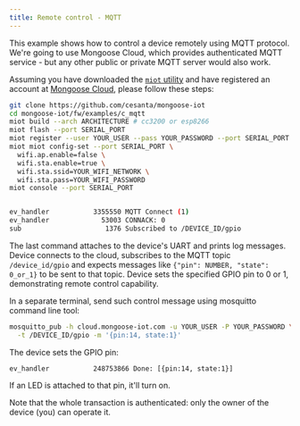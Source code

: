 ```yaml
---
title: Remote control - MQTT
---
```


This example shows how to control a device remotely using MQTT protocol.
We're going to use Mongoose Cloud, which provides authenticated
MQTT service - but any other public or private MQTT server would also work.

Assuming you have downloaded the
[`miot` utility](https://mongoose-iot.com/software.html) and have registered
an account at [Mongoose Cloud](http://cloud.mongoose-iot.com),
please follow these steps:

```bash
git clone https://github.com/cesanta/mongoose-iot
cd mongoose-iot/fw/examples/c_mqtt
miot build --arch ARCHITECTURE # cc3200 or esp8266
miot flash --port SERIAL_PORT
miot register --user YOUR_USER --pass YOUR_PASSWORD --port SERIAL_PORT
miot miot config-set --port SERIAL_PORT \
  wifi.ap.enable=false \
  wifi.sta.enable=true \
  wifi.sta.ssid=YOUR_WIFI_NETWORK \
  wifi.sta.pass=YOUR_WIFI_PASSWORD
miot console --port SERIAL_PORT


ev_handler           3355550 MQTT Connect (1)
ev_handler             53003 CONNACK: 0
sub                     1376 Subscribed to /DEVICE_ID/gpio
```

The last command attaches to the device's UART and prints log messages.
Device connects to the cloud, subscribes to the MQTT topic `/device_id/gpio`
and expects messages like `{"pin": NUMBER, "state": 0_or_1}` to be sent to
that topic. Device sets the specified GPIO pin to 0 or 1, demonstrating
remote control capability.

In a separate terminal, send such control message using mosquitto command
line tool:

```bash
mosquitto_pub -h cloud.mongoose-iot.com -u YOUR_USER -P YOUR_PASSWORD \
  -t /DEVICE_ID/gpio -m '{pin:14, state:1}'
```

The device sets the GPIO pin:

```
ev_handler           248753866 Done: [{pin:14, state:1}]
```

If an LED is attached to that pin, it'll turn on.

Note that the whole transaction is authenticated: only the owner of the
device (you) can operate it.
